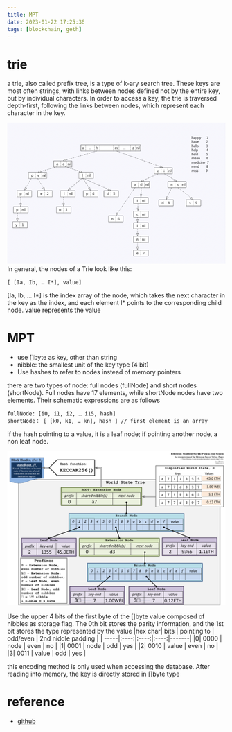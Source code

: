 ```yaml
---
title: MPT
date: 2023-01-22 17:25:36
tags: [blockchain, geth]
---
```


# trie
a trie, also called prefix tree, is a type of k-ary search tree. These keys are most often strings, with links between nodes defined not by the entire key, but by individual characters. In order to access a key, the trie is traversed depth-first, following the links between nodes, which represent each character in the key.

![prefix trie](/images/trie.prefix.png)
In general, the nodes of a Trie look like this:
```
[ [Ia, Ib, … I*], value]
```
[Ia, Ib, ... I*] is the index array of the node, which takes the next character in the key as the index, and each element I* points to the corresponding child node. value represents the value

# MPT
- use []byte as key, other than string
- nibble: the smallest unit of the key type (4 bit)
- Use hashes to refer to nodes instead of memory pointers

there are two types of node: full nodes (fullNode) and short nodes (shortNode). Full nodes have 17 elements, while shortNode nodes have two elements. Their schematic expressions are as follows
```
fullNode: [i0, i1, i2, … i15, hash]  
shortNode： [ [k0, k1, … kn], hash ] // first element is an array
```
if the hash pointing to a value, it is a leaf node; if pointing another node, a non leaf node.

![mpt](/images/mpt.png)

Use the upper 4 bits of the first byte of the []byte value composed of nibbles as storage flag. The 0th bit stores the parity information, and the 1st bit stores the type represented by the value
|hex char| bits | pointing to | odd/even | 2nd niddle padding |
| -----|:----:|:----:|:----:|-------|
|0| 0000 | node | even | no |
|1| 0001 | node | odd | yes |
|2| 0010 | value | even | no |
|3| 0011 | value | odd | yes |

this encoding method is only used when accessing the database. After reading into memory, the key is directly stored in []byte type

# reference
- [github](https://github.com/agiletechvn/go-ethereum-code-analysis/blob/master/trie-analysis.md)